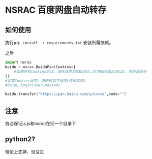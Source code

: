 # NSRAC 百度网盘自动转存
## 如何使用

执行`pip install -r requirements.txt` 安装所需依赖。

之后
```python
import nsrac
baidu = nsrac.BaiduPan(Cookies={
    #如果你有cookies的话，请在这里添加BDUSS,STOKEN和BAIDUID，否则请留空
})
#如果Cookies留空，请使用如下调用(还未实现)
#baidu.login(user,passwd)

baidu.transfer("https://pan.baidu.com/s/xxxxx",code="")
```

## 注意
务必保证js.js和nsrac在同一个目录下

## python2?

理论上支持，没试过